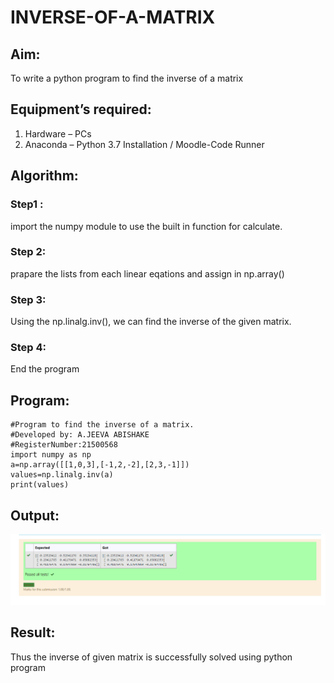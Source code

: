 # INVERSE-OF-A-MATRIX
## Aim:
To write a python program to find the inverse of a matrix
## Equipment’s required:
1. 	Hardware – PCs
2. 	Anaconda – Python 3.7 Installation / Moodle-Code Runner
## Algorithm:
### Step1 :
import the numpy module to use the built in function for calculate. 
### Step 2: 
prapare the lists from each linear eqations and assign in np.array()
### Step 3: 
Using the np.linalg.inv(), we can find the inverse of the given matrix.
### Step 4: 
End the program

## Program:
```
#Program to find the inverse of a matrix.
#Developed by: A.JEEVA ABISHAKE
#RegisterNumber:21500568
import numpy as np
a=np.array([[1,0,3],[-1,2,-2],[2,3,-1]])
values=np.linalg.inv(a)
print(values)
```
## Output:
![output 1](juy.png)
## Result:
Thus the inverse of given matrix is successfully solved using python program

